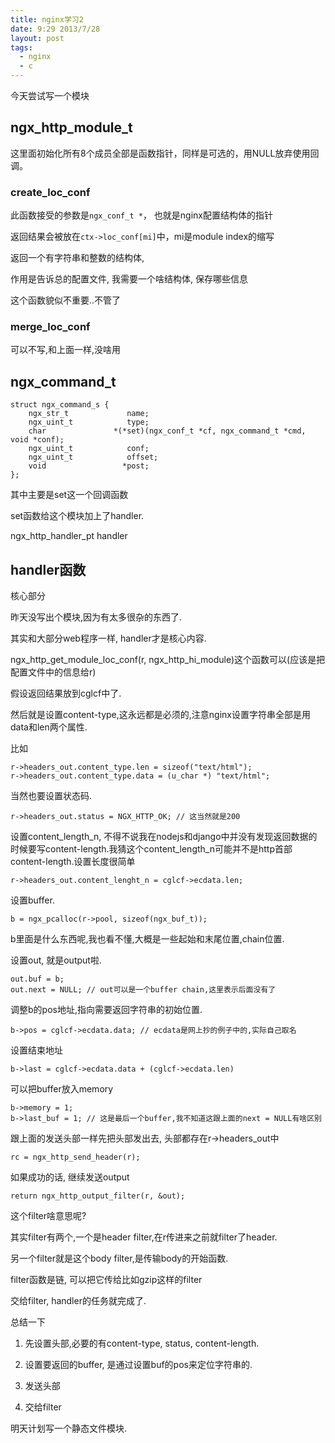 ```yaml
---
title: nginx学习2
date: 9:29 2013/7/28
layout: post
tags:
  - nginx
  - c
---
```


今天尝试写一个模块

ngx_http_module_t
-------

这里面初始化所有8个成员全部是函数指针，同样是可选的，用NULL放弃使用回调。

### create_loc_conf

此函数接受的参数是`ngx_conf_t *`， 也就是nginx配置结构体的指针

返回结果会被放在`ctx->loc_conf[mi]`中，mi是module index的缩写

返回一个有字符串和整数的结构体, 

作用是告诉总的配置文件, 我需要一个啥结构体, 保存哪些信息

这个函数貌似不重要..不管了

### merge_loc_conf

可以不写,和上面一样,没啥用

ngx_command_t
----------

    struct ngx_command_s {
        ngx_str_t             name;
        ngx_uint_t            type;
        char               *(*set)(ngx_conf_t *cf, ngx_command_t *cmd, void *conf);
        ngx_uint_t            conf;
        ngx_uint_t            offset;
        void                 *post;
    };

其中主要是set这一个回调函数

set函数给这个模块加上了handler.

ngx_http_handler_pt handler

handler函数
-------

核心部分

昨天没写出个模块,因为有太多很杂的东西了.

其实和大部分web程序一样, handler才是核心内容.

ngx_http_get_module_loc_conf(r, ngx_http_hi_module)这个函数可以(应该是把配置文件中的信息给r)

假设返回结果放到cglcf中了.

然后就是设置content-type,这永远都是必须的,注意nginx设置字符串全部是用data和len两个属性.

比如

    r->headers_out.content_type.len = sizeof("text/html");
    r->headers_out.content_type.data = (u_char *) "text/html";

当然也要设置状态码.

    r->headers_out.status = NGX_HTTP_OK; // 这当然就是200

设置content_length_n, 不得不说我在nodejs和django中并没有发现返回数据的时候要写content-length.我猜这个content_length_n可能并不是http首部content-length.设置长度很简单

    r->headers_out.content_lenght_n = cglcf->ecdata.len;

设置buffer.

    b = ngx_pcalloc(r->pool, sizeof(ngx_buf_t));

b里面是什么东西呢,我也看不懂,大概是一些起始和末尾位置,chain位置.

设置out, 就是output啦.

    out.buf = b; 
    out.next = NULL; // out可以是一个buffer chain,这里表示后面没有了

调整b的pos地址,指向需要返回字符串的初始位置.

    b->pos = cglcf->ecdata.data; // ecdata是网上抄的例子中的,实际自己取名

设置结束地址

    b->last = cglcf->ecdata.data + (cglcf->ecdata.len)

可以把buffer放入memory

    b->memory = 1;
    b->last_buf = 1; // 这是最后一个buffer,我不知道这跟上面的next = NULL有啥区别


跟上面的发送头部一样先把头部发出去, 头部都存在r->headers_out中

    rc = ngx_http_send_header(r);

如果成功的话, 继续发送output

    return ngx_http_output_filter(r, &out);

这个filter啥意思呢?

其实filter有两个,一个是header filter,在r传进来之前就filter了header.

另一个filter就是这个body filter,是传输body的开始函数.

filter函数是链, 可以把它传给比如gzip这样的filter

交给filter, handler的任务就完成了.

总结一下

1. 先设置头部,必要的有content-type, status, content-length.

2. 设置要返回的buffer, 是通过设置buf的pos来定位字符串的.

3. 发送头部

4. 交给filter

明天计划写一个静态文件模块.

